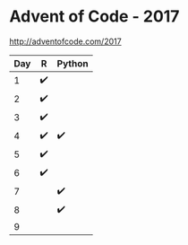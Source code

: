 # Advent of Code - 2017

http://adventofcode.com/2017

| Day | R                  | Python             |
|-----|--------------------|--------------------|
| 1   | :heavy_check_mark: |                    |
| 2   | :heavy_check_mark: |                    |
| 3   | :heavy_check_mark: |                    |
| 4   | :heavy_check_mark: | :heavy_check_mark: |
| 5   | :heavy_check_mark: |                    |
| 6   | :heavy_check_mark: |                    |
| 7   |                    | :heavy_check_mark: |
| 8   |                    | :heavy_check_mark: |
| 9   |                    |                    |